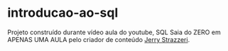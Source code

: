# introducao-ao-sql
Projeto construído durante vídeo aula do youtube, SQL Saia do ZERO em APENAS UMA AULA pelo criador de conteúdo [Jerry Strazzeri](youtube.com/watch?v=OFLMhFuArXQ&list=TLPQMjIxMTIwMjJIg5zeRM_kcw&index=3).
